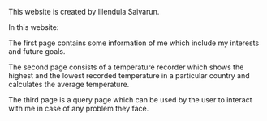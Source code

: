 This website is created by Illendula Saivarun.

In this website:

The first page contains some information of me which include my interests and future goals.

The second page consists of a temperature recorder which shows the highest and the lowest recorded temperature in a particular country and calculates the average temperature.

The third page is a query page which can be used by the user to interact with me in case of any problem they face.